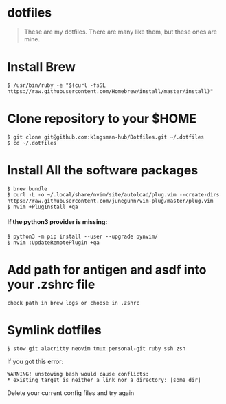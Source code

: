 # dotfiles

> These are my dotfiles. There are many like them, but these ones are mine.

# Install Brew

    $ /usr/bin/ruby -e "$(curl -fsSL https://raw.githubusercontent.com/Homebrew/install/master/install)"

# Clone repository to your $HOME

    $ git clone git@github.com:k1ngsman-hub/Dotfiles.git ~/.dotfiles
    $ cd ~/.dotfiles

# Install All the software packages

    $ brew bundle
    $ curl -L -o ~/.local/share/nvim/site/autoload/plug.vim --create-dirs https://raw.githubusercontent.com/junegunn/vim-plug/master/plug.vim
    $ nvim +PlugInstall +qa

#### If the python3 provider is missing:

    $ python3 -m pip install --user --upgrade pynvim/
    $ nvim :UpdateRemotePlugin +qa

# Add path for antigen and asdf into your .zshrc file
    check path in brew logs or choose in .zshrc

# Symlink dotfiles

    $ stow git alacritty neovim tmux personal-git ruby ssh zsh

If you got this error:
    
    WARNING! unstowing bash would cause conflicts:
    * existing target is neither a link nor a directory: [some dir]

Delete your current config files and try again
